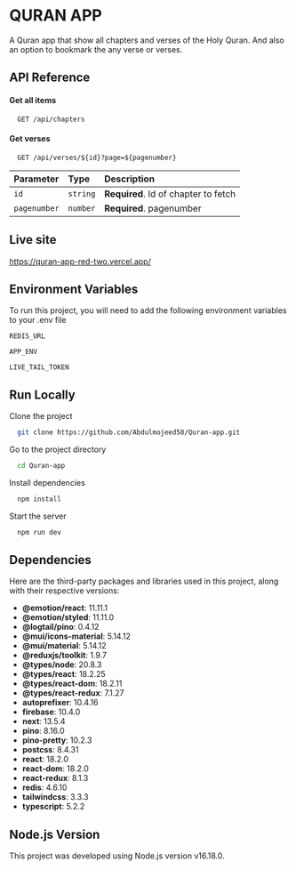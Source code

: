 
# QURAN APP

A Quran app that show all chapters and verses of the Holy Quran. And also an option to bookmark the any verse or verses.


## API Reference

#### Get all items

```http
  GET /api/chapters
```

#### Get verses

```http
  GET /api/verses/${id}?page=${pagenumber}
```

| Parameter | Type     | Description                       |
| :-------- | :------- | :-------------------------------- |
| `id`      | `string` | **Required**. Id of chapter to fetch |
| `pagenumber`      | `number` | **Required**. pagenumber |




## Live site

https://quran-app-red-two.vercel.app/


## Environment Variables

To run this project, you will need to add the following environment variables to your .env file

`REDIS_URL`

`APP_ENV`

`LIVE_TAIL_TOKEN`


## Run Locally

Clone the project

```bash
  git clone https://github.com/Abdulmojeed58/Quran-app.git
```

Go to the project directory

```bash
  cd Quran-app
```

Install dependencies

```bash
  npm install
```

Start the server

```bash
  npm run dev
```

## Dependencies

Here are the third-party packages and libraries used in this project, along with their respective versions:

- **@emotion/react**: 11.11.1
- **@emotion/styled**: 11.11.0
- **@logtail/pino**: 0.4.12
- **@mui/icons-material**: 5.14.12
- **@mui/material**: 5.14.12
- **@reduxjs/toolkit**: 1.9.7
- **@types/node**: 20.8.3
- **@types/react**: 18.2.25
- **@types/react-dom**: 18.2.11
- **@types/react-redux**: 7.1.27
- **autoprefixer**: 10.4.16
- **firebase**: 10.4.0
- **next**: 13.5.4
- **pino**: 8.16.0
- **pino-pretty**: 10.2.3
- **postcss**: 8.4.31
- **react**: 18.2.0
- **react-dom**: 18.2.0
- **react-redux**: 8.1.3
- **redis**: 4.6.10
- **tailwindcss**: 3.3.3
- **typescript**: 5.2.2
## Node.js Version

This project was developed using Node.js version v16.18.0.